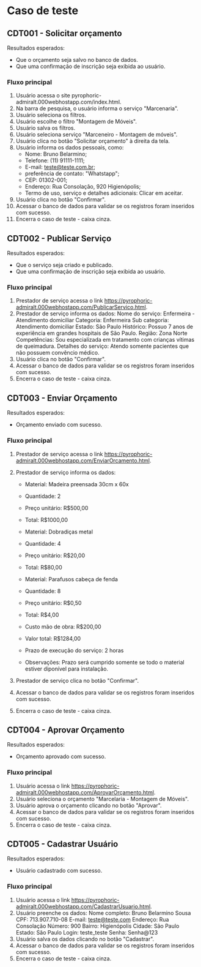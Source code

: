 
# Caso de teste 

## CDT001 - Solicitar orçamento
Resultados esperados: 
  * Que o orçamento seja salvo no banco de dados.
  * Que uma confirmação de inscrição seja exibida ao usuário.

  
### Fluxo principal
1. Usuário acessa o site pyrophoric-admiralt.000webhostapp.com/index.html.
2. Na barra de pesquisa, o usuário informa o serviço "Marcenaria".
3. Usuário seleciona os filtros.
4. Usuário escolhe o filtro "Montagem de Móveis".
5. Usuário salva os filtros. 
6. Usuário seleciona serviço "Marceneiro - Montagem de móveis".
7. Usuário clica no botão "Solicitar orçamento" à direita da tela.
8. Usuário informa os dados pessoais, como: 
    * Nome: Bruno Belarmino;
    * Telefone: (11) 91111-1111;
    * E-mail: teste@teste.com.br;
    * preferência de contato: "Whatstapp";
    * CEP: 01302-001;
    * Endereço: Rua Consolação, 920 Higienópolis;
    * Termo de uso, serviço e detalhes adicionais: Clicar em aceitar.
9. Usuário clica no botão "Confirmar". 
10. Acessar o banco de dados para validar se os registros foram inseridos com sucesso. 
11. Encerra o caso de teste - caixa cinza.



## CDT002 - Publicar Serviço
Resultados esperados: 
  * Que o serviço seja criado e publicado.
  * Que uma confirmação de inscrição seja exibida ao usuário.
  
### Fluxo principal
1. Prestador de serviço acessa o link https://pyrophoric-admiralt.000webhostapp.com/PublicarServico.html.
2. Prestador de serviço informa os dados: 
 Nome do serviço: Enfermeira - Atendimento domiciliar
 Categoria: Enfermeira
 Sub categoria: Atendimento domiciliar
 Estado: São Paulo
 Histórico: Possuo 7 anos de experiência em grandes hospitais de São Paulo. 
 Região: Zona Norte
 Competências: Sou especializada em tratamento com crianças vítimas de queimadura.
 Detalhes do serviço: Atendo somente pacientes que não possuem convêncio médico. 
3. Usuário clica no botão "Confirmar". 
4. Acessar o banco de dados para validar se os registros foram inseridos com sucesso. 
5. Encerra o caso de teste - caixa cinza.

## CDT003 - Enviar Orçamento
Resultados esperados: 
  * Orçamento enviado com sucesso.
  
### Fluxo principal
1. Prestador de serviço acessa o link https://pyrophoric-admiralt.000webhostapp.com/EnviarOrcamento.html.
2. Prestador de serviço informa os dados: 
    * Material: Madeira preensada 30cm x 60x
    * Quantidade: 2 
    * Preço unitário: R$500,00
    * Total: R$1000,00
    
    * Material: Dobradiças metal 
    * Quantidade: 4
    * Preço unitário: R$20,00
    * Total: R$80,00
 
    * Material: Parafusos cabeça de fenda
    * Quantidade: 8 
    * Preço unitário: R$0,50
    * Total: R$4,00
 
    * Custo mão de obra: R$200,00 
    * Valor total: R$1284,00
 
    * Prazo de execução do serviço: 2 horas
    * Observações: Prazo será cumprido somente se todo o material estiver diponível para instalação. 
 
3. Prestador de serviço clica no botão "Confirmar". 
4. Acessar o banco de dados para validar se os registros foram inseridos com sucesso. 
5. Encerra o caso de teste - caixa cinza.


## CDT004 - Aprovar Orçamento
Resultados esperados: 
  * Orçamento aprovado com sucesso.
  
### Fluxo principal
1. Usuário acessa o link https://pyrophoric-admiralt.000webhostapp.com/AprovarOrçamento.html.
2. Usuário seleciona o orçamento "Marcelaria - Montagem de Móveis".
3. Usuário aprova o orçamento clicando no botão "Aprovar".
4. Acessar o banco de dados para validar se os registros foram inseridos com sucesso. 
5. Encerra o caso de teste - caixa cinza.


## CDT005 - Cadastrar Usuário
Resultados esperados: 
  * Usuário cadastrado com sucesso.
  
### Fluxo principal
1. Usuário acessa o link https://pyrophoric-admiralt.000webhostapp.com/CadastrarUsuario.html.
2. Usuário preenche os dados:
 Nome completo: Bruno Belarmino Sousa
 CPF: 713.907.710-08
 E-mail: teste@teste.com
 Endereço: Rua Consolação
 Número: 900
 Bairro: Higienópolis
 Cidade: São Paulo
 Estado: São Paulo
 Login: teste_teste
 Senha: Senha@123
3. Usuário salva os dados clicando no botão "Cadastrar".
4. Acessar o banco de dados para validar se os registros foram inseridos com sucesso. 
5. Encerra o caso de teste - caixa cinza.



